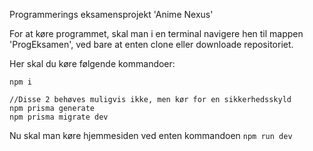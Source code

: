 Programmerings eksamensprojekt 'Anime Nexus'

For at køre programmet, skal man i en terminal navigere hen til mappen 'ProgEksamen', ved bare at enten clone eller downloade repositoriet.

Her skal du køre følgende kommandoer:

```
npm i
```
```
//Disse 2 behøves muligvis ikke, men kør for en sikkerhedsskyld 
npm prisma generate
npm prisma migrate dev
```

Nu skal man køre hjemmesiden ved enten kommandoen ```npm run dev```
